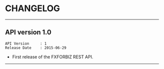 # CHANGELOG #

<hr />

## API version 1.0 #
```
API Version 	: 1
Release Date 	: 2015-06-29
```

* First release of the FXFORBIZ REST API.

<hr />